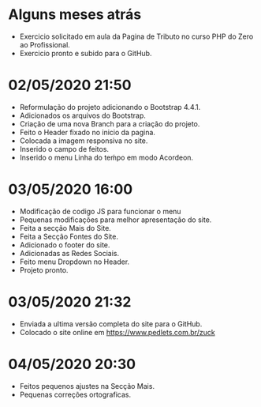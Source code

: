 # Alguns meses atrás

- Exercicio solicitado em aula da Pagina de Tributo no curso PHP do Zero ao Profissional.
- Exercicio pronto e subido para o GitHub.

# 02/05/2020 21:50

- Reformulação do projeto adicionando o Bootstrap 4.4.1.
- Adicionados os arquivos do Bootstrap.
- Criação de uma nova Branch para a criação do projeto.
- Feito o Header fixado no inicio da pagina.
- Colocada a imagem responsiva no site.
- Inserido o campo de feitos.
- Inserido o menu Linha do teḿpo em modo Acordeon.

# 03/05/2020 16:00

- Modificação de codigo JS para funcionar o menu
- Pequenas modificações para melhor apresentação do site.
- Feita a secção Mais do Site.
- Feita a Secção Fontes do Site.
- Adicionado o footer do site.
- Adicionadas as Redes Sociais.
- Feito menu Dropdown no Header.
- Projeto pronto.

# 03/05/2020 21:32

- Enviada a ultima versão completa do site para o GitHub.
- Colocado o site online em https://www.pedlets.com.br/zuck

# 04/05/2020 20:30 

- Feitos pequenos ajustes na Secção Mais.
- Pequenas correções ortograficas.